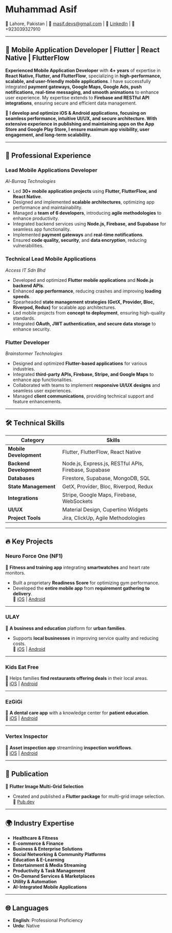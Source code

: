 # Muhammad Asif  
📍 Lahore, Pakistan | 📧 masif.devs@gmail.com | 🔗 [LinkedIn](https://www.linkedin.com/in/masifdevs) | 📱 +923039327910  

---

## 🚀 Mobile Application Developer | Flutter | React Native | FlutterFlow  

**Experienced Mobile Application Developer** with **4+ years** of expertise in **React Native, Flutter, and FlutterFlow**, specializing in **high-performance, scalable, and user-friendly mobile applications**. I have successfully integrated **payment gateways, Google Maps, Google Ads, push notifications, real-time messaging, and smooth animations** to enhance user experience. My expertise extends to **Firebase and RESTful API integrations**, ensuring secure and efficient data management.  

🚀 **I develop and optimize iOS & Android applications, focusing on seamless performance, intuitive UI/UX, and secure architecture. With extensive experience in publishing and maintaining apps on the App Store and Google Play Store, I ensure maximum app visibility, user engagement, and long-term scalability.**  

---

## 💼 Professional Experience  

### **Lead Mobile Applications Developer**  
*Al-Burraq Technologies*  
- Led **30+ mobile application projects** using **Flutter, FlutterFlow, and React Native**.  
- Designed and implemented **scalable architectures**, optimizing app performance and maintainability.  
- Managed a **team of 6 developers**, introducing **agile methodologies** to enhance productivity.  
- Integrated backend services using **Node.js, Firebase, and Supabase** for seamless app functionality.  
- Implemented **payment gateways** and **real-time notifications**.  
- Ensured **code quality, security**, and **data encryption**, reducing vulnerabilities.  

### **Technical Lead Mobile Applications**  
*Access IT Sdn Bhd*  
- Developed and optimized **Flutter mobile applications** and **Node.js backend APIs**.  
- Enhanced **app performance**, reducing crashes and improving **loading speeds**.  
- Spearheaded **state management strategies (GetX, Provider, Bloc, Riverpod, Redux)** for scalable app architectures.  
- Led mobile projects from **concept to deployment**, ensuring high-quality standards.  
- Integrated **OAuth, JWT authentication, and secure data storage** to enhance security.  

### **Flutter Developer**  
*Brainstormer Technologies*  
- Designed and optimized **Flutter-based applications** for various industries.  
- Integrated **third-party APIs, Firebase, Stripe, and Google Maps** to enhance app functionalities.  
- Collaborated with teams to implement **responsive UI/UX designs** and seamless user experiences.  
- Managed **client communications**, providing technical support and feature enhancements.  

---

## 🛠️ Technical Skills  

| **Category**         | **Skills**                                               |  
|----------------------|----------------------------------------------------------|  
| **Mobile Development** | Flutter, FlutterFlow, React Native                 |  
| **Backend Development** | Node.js, Express.js, RESTful APIs, Firebase, Supabase    |  
| **Databases**        | Firestore, Supabase, MongoDB, SQL                         |  
| **State Management** | GetX, Provider, Bloc, Riverpod, Redux                           |  
| **Integrations**     | Stripe, Google Maps, Firebase, WebSockets                 |  
| **UI/UX**           | Material Design, Cupertino Widgets
| **Project Tools**   | Jira, ClickUp, Agile Methodologies                 |  

---

## 🔥 Key Projects  

### **Neuro Force One (NF1)**  
📌 **Fitness and training app** integrating **smartwatches** and heart rate monitors.  
- Built a proprietary **Readiness Score** for optimizing gym performance.  
- Developed the **entire mobile app** from **requirement gathering to delivery**.  
🔗 [iOS](https://apps.apple.com/pk/app/nf1/id1541450335) | [Android](https://play.google.com/store/apps/details?id=com.idzyns.nf1app)  

---

### **ULAY**  
📌 **A business and education** platform for **urban families**.  
- Supports **local businesses** in improving service quality and reducing costs.  
🔗 [iOS](https://apps.apple.com/us/app/ulay/id6449183933) | [Android](https://play.google.com/store/apps/details?id=com.digitaldots.ulay)  

---

### **Kids Eat Free**  
📌 Helps families **find restaurants offering deals** in their local areas.  
🔗 [iOS](https://apps.apple.com/us/app/kids-eat-free-app/id1482368197) | [Android](https://play.google.com/store/apps/details?id=com.idzyns.kidseatfree)  

---

### **EzGiGi**  
📌 **A dental care app** with a knowledge center for **patient education**.  
🔗 [iOS](https://apps.apple.com/us/app/ezgigi/id1595845444) | [Android](https://play.google.com/store/apps/details?id=com.ezgigi.customerapp)  

---

### **Vertex Inspector**  
📌 **Asset inspection app** streamlining **inspection workflows**.  
🔗 [iOS](https://apps.apple.com/app/vertex-inspector/id1636897563) | [Android](https://play.google.com/store/apps/details?id=com.alburraq.vertex)  

---

## 📜 Publication  

📌 **Flutter Image Multi-Grid Selection**  
- Created and published a **Flutter package** for multi-grid image selection.  
🔗 [Pub.dev](https://pub.dev/packages/flutter_image_multi_grid_selection)  

---

## 🌍 Industry Expertise  

- **Healthcare & Fitness**  
- **E-commerce & Finance**  
- **Business & Enterprise Solutions**  
- **Social Networking & Community Platforms**  
- **Education & E-Learning**  
- **Entertainment & Media Streaming**  
- **Productivity & Task Management**  
- **On-Demand Services & Marketplaces**  
- **Utility & Automation**  
- **AI-Integrated Mobile Applications**  

---

## 🌐 Languages  
- **English**: Professional Proficiency  
- **Urdu**: Native

